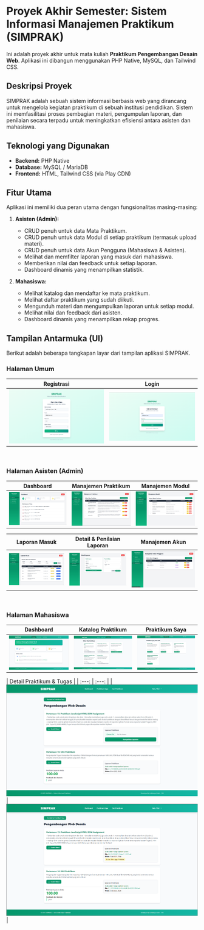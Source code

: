 # Proyek Akhir Semester: Sistem Informasi Manajemen Praktikum (SIMPRAK)

Ini adalah proyek akhir untuk mata kuliah **Praktikum Pengembangan Desain Web**. Aplikasi ini dibangun menggunakan PHP Native, MySQL, dan Tailwind CSS.

## Deskripsi Proyek

SIMPRAK adalah sebuah sistem informasi berbasis web yang dirancang untuk mengelola kegiatan praktikum di sebuah institusi pendidikan. Sistem ini memfasilitasi proses pembagian materi, pengumpulan laporan, dan penilaian secara terpadu untuk meningkatkan efisiensi antara asisten dan mahasiswa.

## Teknologi yang Digunakan

* **Backend:** PHP Native
* **Database:** MySQL / MariaDB
* **Frontend:** HTML, Tailwind CSS (via Play CDN)

## Fitur Utama

Aplikasi ini memiliki dua peran utama dengan fungsionalitas masing-masing:

1.  **Asisten (Admin):**
    * CRUD penuh untuk data Mata Praktikum.
    * CRUD penuh untuk data Modul di setiap praktikum (termasuk upload materi).
    * CRUD penuh untuk data Akun Pengguna (Mahasiswa & Asisten).
    * Melihat dan memfilter laporan yang masuk dari mahasiswa.
    * Memberikan nilai dan feedback untuk setiap laporan.
    * Dashboard dinamis yang menampilkan statistik.

2.  **Mahasiswa:**
    * Melihat katalog dan mendaftar ke mata praktikum.
    * Melihat daftar praktikum yang sudah diikuti.
    * Mengunduh materi dan mengumpulkan laporan untuk setiap modul.
    * Melihat nilai dan feedback dari asisten.
    * Dashboard dinamis yang menampilkan rekap progres.

## Tampilan Antarmuka (UI)

Berikut adalah beberapa tangkapan layar dari tampilan aplikasi SIMPRAK.

### Halaman Umum
| Registrasi | Login |
| :---: | :---: |
| ![Halaman Registrasi](screenshots/registrasi.png) | ![Halaman Login](screenshots/login.png) |

<br>

### Halaman Asisten (Admin)
| Dashboard | Manajemen Praktikum | Manajemen Modul |
| :---: | :---: | :---: |
| ![Dashboard Asisten](screenshots/dashboard-asisten.png) | ![Manajemen Praktikum](screenshots/manajemen-praktikum.png) | ![Manajemen Modul](screenshots/manajemen-modul.png) |

| Laporan Masuk | Detail & Penilaian Laporan | Manajemen Akun |
| :---: | :---: | :---: |
| ![Laporan Masuk](screenshots/laporan-masuk.png) | ![Penilaian Laporan](screenshots/penilaian-laporan.png) | ![Manajemen Akun](screenshots/manajemen-akun.png) |

<br>

### Halaman Mahasiswa
| Dashboard | Katalog Praktikum | Praktikum Saya |
| :---: | :---: | :---: |
| ![Dashboard Mahasiswa](screenshots/dashboard-mahasiswa.png) | ![Katalog Praktikum](screenshots/katalog-praktikum.png) | ![Praktikum Saya](screenshots/praktikum-saya.png) |

| Detail Praktikum & Tugas |
| :---: | :---: |
| ![Detail Praktikum & Tugas](screenshots/detail-tugas1.png) | ![Detail Praktikum & Tugas](screenshots/detail-tugas2.png) |